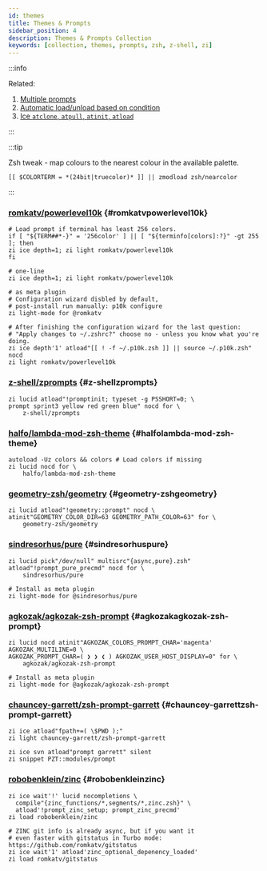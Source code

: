 ```yaml
---
id: themes
title: Themes & Prompts
sidebar_position: 4
description: Themes & Prompts Collection
keywords: [collection, themes, prompts, zsh, z-shell, zi]
---
```


:::info

Related:

1. [Multiple prompts](../../gallery/preferences#multiple-prompts)
2. [Automatic load/unload based on condition](../../getting_started/overview#automatic-loadunload-based-on-condition)
3. [Ice `atclone`, `atpull`, `atinit`, `atload`](../../guides/ice#atclone-atpull-atinit-atload)

:::

:::tip

Zsh tweak - map colours to the nearest colour in the available palette.

```shell
[[ $COLORTERM = *(24bit|truecolor)* ]] || zmodload zsh/nearcolor
```

:::

### [romkatv/powerlevel10k](https://github.com/romkatv/powerlevel10k) {#romkatvpowerlevel10k}

```shell
# Load prompt if terminal has least 256 colors.
if [ "${TERM##*-}" = '256color' ] || [ "${terminfo[colors]:?}" -gt 255 ]; then
zi ice depth=1; zi light romkatv/powerlevel10k
fi
```

```shell
# one-line
zi ice depth=1; zi light romkatv/powerlevel10k
```

```shell
# as meta plugin
# Configuration wizard disbled by default,
# post-install run manually: p10k configure
zi light-mode for @romkatv
```

```shell
# After finishing the configuration wizard for the last question:
# "Apply changes to ~/.zshrc?" choose no - unless you know what you're doing.
zi ice depth'1' atload"[[ ! -f ~/.p10k.zsh ]] || source ~/.p10k.zsh" nocd
zi light romkatv/powerlevel10k
```

### [z-shell/zprompts](https://github.com/z-shell/zprompts) {#z-shellzprompts}

```shell
zi lucid atload"!promptinit; typeset -g PSSHORT=0; \
prompt sprint3 yellow red green blue" nocd for \
    z-shell/zprompts
```

### [halfo/lambda-mod-zsh-theme](https://github.com/halfo/lambda-mod-zsh-theme) {#halfolambda-mod-zsh-theme}

```shell
autoload -Uz colors && colors # Load colors if missing
zi lucid nocd for \
    halfo/lambda-mod-zsh-theme
```

### [geometry-zsh/geometry](https://github.com/geometry-zsh/geometry) {#geometry-zshgeometry}

```shell
zi lucid atload"!geometry::prompt" nocd \
atinit"GEOMETRY_COLOR_DIR=63 GEOMETRY_PATH_COLOR=63" for \
    geometry-zsh/geometry
```

### [sindresorhus/pure](https://github.com/sindresorhus/pure) {#sindresorhuspure}

```shell
zi lucid pick"/dev/null" multisrc"{async,pure}.zsh" atload"!prompt_pure_precmd" nocd for \
    sindresorhus/pure
```

```shell
# Install as meta plugin
zi light-mode for @sindresorhus/pure
```

### [agkozak/agkozak-zsh-prompt](https://github.com/agkozak/agkozak-zsh-prompt) {#agkozakagkozak-zsh-prompt}

```shell
zi lucid nocd atinit"AGKOZAK_COLORS_PROMPT_CHAR='magenta' AGKOZAK_MULTILINE=0 \
AGKOZAK_PROMPT_CHAR=( ❯ ❯ ❮ ) AGKOZAK_USER_HOST_DISPLAY=0" for \
    agkozak/agkozak-zsh-prompt
```

```shell
# Install as meta plugin
zi light-mode for @agkozak/agkozak-zsh-prompt
```

### [chauncey-garrett/zsh-prompt-garrett](https://github.com/chauncey-garrett/zsh-prompt-garrett) {#chauncey-garrettzsh-prompt-garrett}

```shell
zi ice atload"fpath+=( \$PWD );"
zi light chauncey-garrett/zsh-prompt-garrett

zi ice svn atload"prompt garrett" silent
zi snippet PZT::modules/prompt
```

### [robobenklein/zinc](https://github.com/robobenklein/zinc) {#robobenkleinzinc}

```shell
zi ice wait'!' lucid nocompletions \
  compile"{zinc_functions/*,segments/*,zinc.zsh}" \
  atload'!prompt_zinc_setup; prompt_zinc_precmd'
zi load robobenklein/zinc

# ZINC git info is already async, but if you want it
# even faster with gitstatus in Turbo mode: https://github.com/romkatv/gitstatus
zi ice wait'1' atload'zinc_optional_depenency_loaded'
zi load romkatv/gitstatus
```
